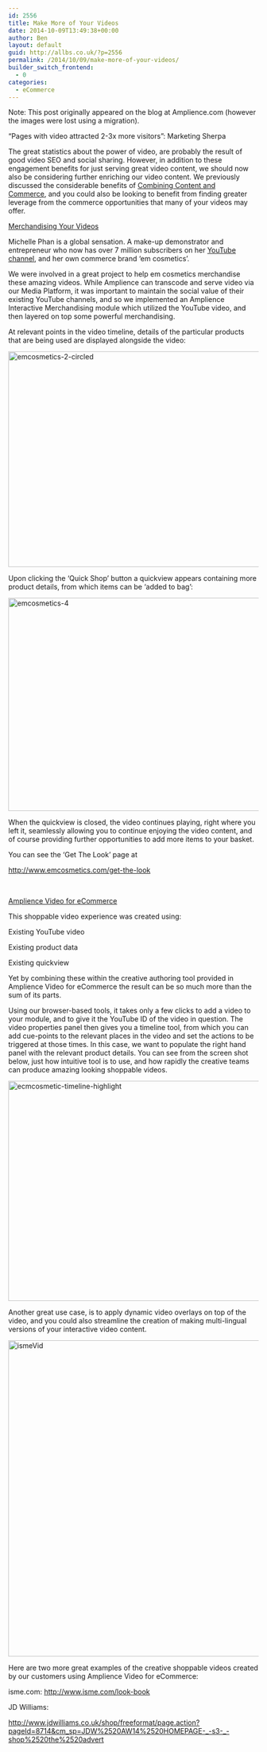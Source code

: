 ```yaml
---
id: 2556
title: Make More of Your Videos
date: 2014-10-09T13:49:38+00:00
author: Ben
layout: default
guid: http://allbs.co.uk/?p=2556
permalink: /2014/10/09/make-more-of-your-videos/
builder_switch_frontend:
  - 0
categories:
  - eCommerce
---
```

Note: This post originally appeared on the blog at Amplience.com (however the images were lost using a migration).

“Pages with video attracted 2-3x more visitors”: Marketing Sherpa

The great statistics about the power of video, are probably the result of good video SEO and social sharing. However, in addition to these engagement benefits for just serving great video content, we should now also be considering further enriching our video content. We previously discussed the considerable benefits of <a title="Combining Content and Commerce" href="http://amplience.com/2014/07/combining-content-and-commerce/" target="_blank">Combining Content and Commerce</a>, and you could also be looking to benefit from finding greater leverage from the commerce opportunities that many of your videos may offer.

<span style="text-decoration: underline;">Merchandising Your Videos</span>

Michelle Phan is a global sensation. A make-up demonstrator and entrepreneur who now has over 7 million subscribers on her <a title="https://www.youtube.com/user/MichellePhan" href="https://www.youtube.com/user/MichellePhan" target="_blank">YouTube channel</a>, and her own commerce brand ‘em cosmetics’.

We were involved in a great project to help em cosmetics merchandise these amazing videos. While Amplience can transcode and serve video via our Media Platform, it was important to maintain the social value of their existing YouTube channels, and so we implemented an Amplience Interactive Merchandising module which utilized the YouTube video, and then layered on top some powerful merchandising.

At relevant points in the video timeline, details of the particular products that are being used are displayed alongside the video:

[<img class="aligncenter wp-image-2051" src="http://amplience.com/wp-content/uploads/2014/10/emcosmetics-2-circled-1024x644.png" alt="emcosmetics-2-circled" width="690" height="433" />](http://amplience.com/wp-content/uploads/2014/10/emcosmetics-2-circled.png)

Upon clicking the ‘Quick Shop’ button a quickview appears containing more product details, from which items can be ‘added to bag’:

[<img class="aligncenter wp-image-2061" src="http://amplience.com/wp-content/uploads/2014/10/emcosmetics-4.png" alt="emcosmetics-4" width="638" height="428" />](http://amplience.com/wp-content/uploads/2014/10/emcosmetics-4.png)

When the quickview is closed, the video continues playing, right where you left it, seamlessly allowing you to continue enjoying the video content, and of course providing further opportunities to add more items to your basket.

You can see the ‘Get The Look’ page at

http://www.emcosmetics.com/get-the-look

&nbsp;

<span style="text-decoration: underline;">Amplience Video for eCommerce</span>

This shoppable video experience was created using:

Existing YouTube video

Existing product data

Existing quickview

Yet by combining these within the creative authoring tool provided in Amplience Video for eCommerce the result can be so much more than the sum of its parts.

Using our browser-based tools, it takes only a few clicks to add a video to your module, and to give it the YouTube ID of the video in question. The video properties panel then gives you a timeline tool, from which you can add cue-points to the relevant places in the video and set the actions to be triggered at those times. In this case, we want to populate the right hand panel with the relevant product details. You can see from the screen shot below, just how intuitive tool is to use, and how rapidly the creative teams can produce amazing looking shoppable videos.

[<img class="aligncenter wp-image-2066" src="http://amplience.com/wp-content/uploads/2014/10/ecmcosmetic-timeline-highlight-1024x712.png" alt="ecmcosmetic-timeline-highlight" width="635" height="442" />](http://amplience.com/wp-content/uploads/2014/10/ecmcosmetic-timeline-highlight.png)

Another great use case, is to apply dynamic video overlays on top of the video, and you could also streamline the creation of making multi-lingual versions of your interactive video content.

[<img class="aligncenter size-full wp-image-2101" src="http://amplience.com/wp-content/uploads/2014/09/ismeVid.jpg" alt="ismeVid" width="966" height="635" />](http://amplience.com/wp-content/uploads/2014/09/ismeVid.jpg)

Here are two more great examples of the creative shoppable videos created by our customers using Amplience Video for eCommerce:

isme.com: <a title="Isme lookbook" href="http://www.isme.com/look-book" target="_blank">http://www.isme.com/look-book</a>

JD Williams:

<a title="JD Williams" href="http://www.jdwilliams.co.uk/shop/freeformat/page.action?pageId=8714&cm_sp=JDW%2520AW14%2520HOMEPAGE-_-s3-_-shop%2520the%2520advert" target="_blank">http://www.jdwilliams.co.uk/shop/freeformat/page.action?pageId=8714&cm_sp=JDW%2520AW14%2520HOMEPAGE-_-s3-_-shop%2520the%2520advert</a>

